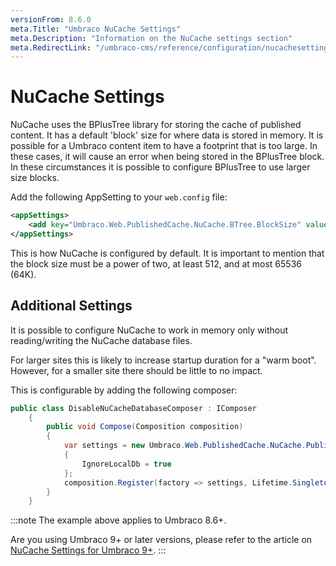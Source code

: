 ```yaml
---
versionFrom: 8.6.0
meta.Title: "Umbraco NuCache Settings"
meta.Description: "Information on the NuCache settings section"
meta.RedirectLink: "/umbraco-cms/reference/configuration/nucachesettings"
---
```


# NuCache Settings

NuCache uses the BPlusTree library for storing the cache of published content. It has a default 'block' size for where data is stored in memory. It is possible for a Umbraco content item to have a footprint that is too large. In these cases, it will cause an error when being stored in the BPlusTree block. In these circumstances it is possible to configure BPlusTree to use larger size blocks.

Add the following AppSetting to your `web.config` file:

```xml
<appSettings>
	<add key="Umbraco.Web.PublishedCache.NuCache.BTree.BlockSize" value="4096" />
</appSettings>
```

This is how NuCache is configured by default. It is important to mention that the block size must be a power of two, at least 512, and at most 65536 (64K).

## Additional Settings

It is possible to configure NuCache to work in memory only without reading/writing the NuCache database files.

For larger sites this is likely to increase startup duration for a "warm boot". However, for a smaller site there should be little to no impact.

This is configurable by adding the following composer:

```csharp
public class DisableNuCacheDatabaseComposer : IComposer
    {
        public void Compose(Composition composition)
        {
            var settings = new Umbraco.Web.PublishedCache.NuCache.PublishedSnapshotServiceOptions
            {
                IgnoreLocalDb = true
            };
            composition.Register(factory => settings, Lifetime.Singleton);
        }
    }
```

:::note
The example above applies to Umbraco 8.6+.

Are you using Umbraco 9+ or later versions, please refer to the article on [NuCache Settings for Umbraco 9+](../Configuration/NuCacheSettings/).
:::